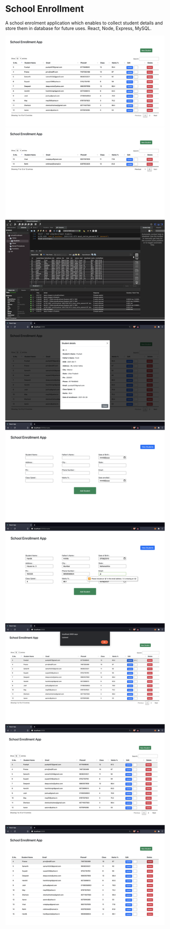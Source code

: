 # School Enrollment

A school enrolment application which enables to collect student details and store them in database for future uses. React, Node, Express, MySQL.

<img src="./assets/data_list1_pagination.png">

<img src="./assets/data_list2.png">

<img src="./assets/db_table.png">

<img src="./assets/popup.png">

<img src="./assets/add_student.png">

<img src="./assets/validations.png">

<img src="./assets/update1.png">

<img src="./assets/update2.png">

<img src="./assets/delete.png">
